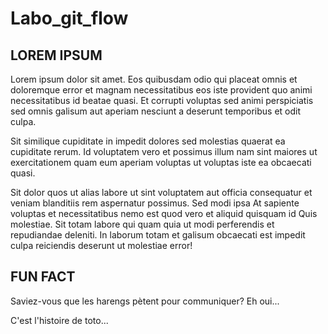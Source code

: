 # Labo_git_flow

## LOREM IPSUM

Lorem ipsum dolor sit amet. Eos quibusdam odio qui placeat omnis et doloremque error et magnam necessitatibus eos iste provident quo animi necessitatibus id beatae quasi. Et corrupti voluptas sed animi perspiciatis sed omnis galisum aut aperiam nesciunt a deserunt temporibus et odit culpa.

Sit similique cupiditate in impedit dolores sed molestias quaerat ea cupiditate rerum. Id voluptatem vero et possimus illum nam sint maiores ut exercitationem quam eum aperiam voluptas ut voluptas iste ea obcaecati quasi.

Sit dolor quos ut alias labore ut sint voluptatem aut officia consequatur et veniam blanditiis rem aspernatur possimus. Sed modi ipsa At sapiente voluptas et necessitatibus nemo est quod vero et aliquid quisquam id Quis molestiae. Sit totam labore qui quam quia ut modi perferendis et repudiandae deleniti. In laborum totam et galisum obcaecati est impedit culpa reiciendis deserunt ut molestiae error!

## FUN FACT

Saviez-vous que les harengs pètent pour communiquer? Eh oui...

C'est l'histoire de toto...
